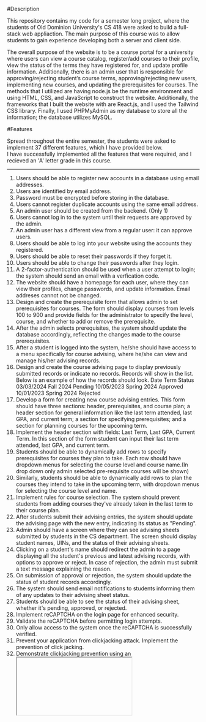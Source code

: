 #Description

This repository contains my code for a semester long project, where the students of Old Dominion University's
CS 418 were asked to build a full-stack web appliaction.  The main purpose of this course was to allow students 
to gain experience developing both a server and client side.  

The overall purpose of the website is to be a course portal for a university where users can view
a course catalog, register/add courses to their profile, view the status of the terms they have
registered for, and update profile information. Additionally, there is an admin user that is
responsible for approving/rejecting student’s course terms, approving/rejecting new users,
implementing new courses, and updating the prerequisites for courses. The methods that I
utilized are having node.js be the runtime environment and using HTML, CSS, and JavaScript to
construct the website. Additionally, the frameworks that I built the website with are React.js,
and I used the Tailwind CSS library. Finally, I used PHPMyAdmin as my database to
store all the information; the database utilizes MySQL.


#Features

Spread throughout the entire semester, the students were asked to implement 37 different features, which I have provided below.  
I have successfully implemented all the features that were required, and I recieved an 'A' letter grade in this course.
__________________________________________________________________________________________________________________________________

1. Users should be able to register new accounts in a database using email addresses.
2. Users are identified by email address.
3. Password must be encrypted before storing in the database.
4. Users cannot register duplicate accounts using the same email address.
5. An admin user should be created from the backend. (Only 1)
6. Users cannot log in to the system until their requests are approved by the admin.
7. An admin user has a different view from a regular user: it can approve users.
8. Users should be able to log into your website using the accounts they registered.
9. Users should be able to reset their passwords if they forget it.
10. Users should be able to change their passwords after they login.
11. A 2-factor-authentication should be used when a user attempt to login; the system should send an email
with a verfication code.
13. The website should have a homepage for each user, where they can view their profiles,
change passwords, and update information. Email addreses cannot not be changed.
14. Design and create the prerequisite form that allows admin to set prerequisites for courses. The
form should display courses from levels 100 to 900 and provide fields for the administrator to
specify the level, course, and whether to add or remove the prerequisite.
15. After the admin selects prerequisites, the system should update the database accordingly,
reflecting the changes made to the course prerequisites.
16. After a student is logged into the system, he/she should have access to a menu specifically for
course advising, where he/she can view and manage his/her advising records.
17. Design and create the course advising page to display previously submitted records or indicate
no records. Records will show in the list.  Below is an example of how the records should look.
Date             Term           Status
03/03/2024       Fall 2024      Pending
10/05/2023       Spring 2024    Approved
10/01/2023       Spring 2024    Rejected
18. Develop a form for creating new course advising entries. This form should have three sections:
header, prerequisites, and course plan; a header section for general information like the last
term attended, last GPA, and current term; a section for specifying prerequisites; and a section
for planning courses for the upcoming term.
19. Implement the header section with fields: Last Term, Last GPA, Current Term.
In this section of the form student can input their last term attended, last GPA, and current term.
20. Students should be able to dynamically add rows to specify prerequisites for courses they plan to
take. Each row should have dropdown menus for selecting the course level and course name.(In
drop down only admin selected pre-requisite courses will be shown)
21. Similarly, students should be able to dynamically add rows to plan the courses they intend to
take in the upcoming term, with dropdown menus for selecting the course level and name.
22. Implement rules for course selection. The system should prevent students from adding courses
they've already taken in the last term to their course plan.
23. After students submit their advising entries, the system should update the advising page with
the new entry, indicating its status as "Pending".
24. Admin should have a screen where they can see advising sheets submitted by students in the CS
department. The screen should display student names, UINs, and the status of their advising
sheets.
25. Clicking on a student's name should redirect the admin to a page displaying all the student's
previous and latest advising records, with options to approve or reject. In case of rejection, the
admin must submit a text message explaining the reason.
26. On submission of approval or rejection, the system should update the status of student records
accordingly.
27. The system should send email notifications to students informing them of any updates to their
advising sheet status.
28. Students should be able to see the status of their advising sheet, whether it's pending,
approved, or rejected.
29. Implement reCAPTCHA on the login page for enhanced security.
30. Validate the reCAPTCHA before permitting login attempts.
31. Only allow access to the system once the reCAPTCHA is successfully verified.
32. Prevent your application from clickjacking attack. Implement the prevention of click jacking.
33. Demonstrate clickjacking prevention using an <iframe> in the .html form
34. Add a favicon to the website.
35. Add a password validation, A password with uppercase and lowercase, number and special.
Implement regex for all password fields in application.
36. Develop and execute test cases for the backend application, focusing on one form.
37. A browser compatible design, layout should be browser compatible and window size
compatible design.

